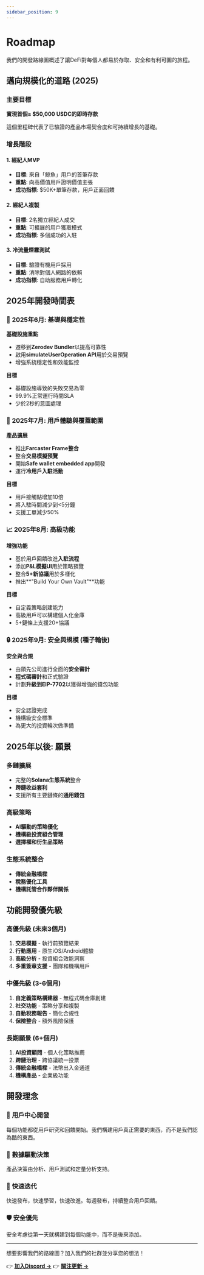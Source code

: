 ```yaml
---
sidebar_position: 9
---
```


# Roadmap

我們的開發路線圖概述了讓DeFi對每個人都易於存取、安全和有利可圖的旅程。

## 邁向規模化的道路 (2025)

### 主要目標

**實現首個≥ $50,000 USDC的即時存款**

這個里程碑代表了已驗證的產品市場契合度和可持續增長的基礎。

### 增長階段

#### 1. **經紀人MVP**

- **目標**: 來自「鯨魚」用戶的首筆存款
- **重點**: 向高價值用戶證明價值主張
- **成功指標**: $50K+單筆存款，用戶正面回饋

#### 2. **經紀人複製**

- **目標**: 2名獨立經紀人成交
- **重點**: 可擴展的用戶獲取模式
- **成功指標**: 多個成功的入駐

#### 3. **冷流量煙霧測試**

- **目標**: 驗證有機用戶採用
- **重點**: 消除對個人網路的依賴
- **成功指標**: 自助服務用戶轉化

## 2025年開發時間表

### 🔧 **2025年6月: 基礎與穩定性**

**基礎設施重點**

- 遷移到**Zerodev Bundler**以提高可靠性
- 啟用**simulateUserOperation API**用於交易預覽
- 增強系統穩定性和效能監控

**目標**

- 基礎設施導致的失敗交易為零
- 99.9%正常運行時間SLA
- 少於2秒的意圖處理

### 🚀 **2025年7月: 用戶體驗與覆蓋範圍**

**產品擴展**

- 推出**Farcaster Frame整合**
- 整合**交易模擬預覽**
- 開始**Safe wallet embedded app**開發
- 運行**冷用戶入駐活動**

**目標**

- 用戶接觸點增加10倍
- 將入駐時間減少到&lt;5分鐘
- 支援工單減少50%

### 📈 **2025年8月: 高級功能**

**增強功能**

- 基於用戶回饋改進**入駐流程**
- 添加**P&L模擬UI**用於策略預覽
- 整合**5+新協議**用於多樣化
- 推出**"Build Your Own Vault"**功能

**目標**

- 自定義策略創建能力
- 高級用戶可以構建個人化金庫
- 5+鏈條上支援20+協議

### 🔒 **2025年9月: 安全與規模 (種子輪後)**

**安全與合規**

- 由領先公司進行全面的**安全審計**
- **程式碼審計**和正式驗證
- 計劃**升級到EIP-7702**以獲得增強的錢包功能

**目標**

- 安全認證完成
- 機構級安全標準
- 為更大的投資輪次做準備

## 2025年以後: 願景

### 多鏈擴展

- 完整的**Solana生態系統**整合
- **跨鏈收益套利**
- 支援所有主要鏈條的**通用錢包**

### 高級策略

- **AI驅動的策略優化**
- **機構級投資組合管理**
- **選擇權和衍生品策略**

### 生態系統整合

- **傳統金融橋樑**
- **稅務優化工具**
- **機構託管合作夥伴關係**

## 功能開發優先級

### 高優先級 (未來3個月)

1. **交易模擬** - 執行前預覽結果
2. **行動應用** - 原生iOS/Android體驗
3. **高級分析** - 投資組合效能洞察
4. **多重簽章支援** - 團隊和機構用戶

### 中優先級 (3-6個月)

1. **自定義策略構建器** - 無程式碼金庫創建
2. **社交功能** - 策略分享和複製
3. **自動稅務報告** - 簡化合規性
4. **保險整合** - 額外風險保護

### 長期願景 (6+個月)

1. **AI投資顧問** - 個人化策略推薦
2. **跨鏈治理** - 跨協議統一投票
3. **傳統金融橋樑** - 法幣出入金通道
4. **機構產品** - 企業級功能

## 開發理念

### 🎯 **用戶中心開發**

每個功能都從用戶研究和回饋開始。我們構建用戶真正需要的東西，而不是我們認為酷的東西。

### 🔬 **數據驅動決策**

產品決策由分析、用戶測試和定量分析支持。

### 🚀 **快速迭代**

快速發布，快速學習，快速改進。每週發布，持續整合用戶回饋。

### 🛡️ **安全優先**

安全考慮從第一天就構建到每個功能中，而不是後來添加。

---

想要影響我們的路線圖？加入我們的社群並分享您的想法！

👉 **[加入Discord →](https://discord.com/invite/sNsMmtsCCV)** 👉
**[關注更新 →](https://x.com/zapPilot)**
